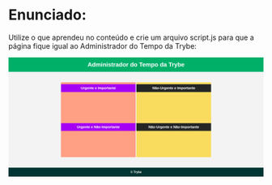 # Enunciado:

Utilize o que aprendeu no conteúdo e crie um arquivo script.js para que a página fique igual ao Administrador do Tempo da Trybe:

![Imagem de referência para implementação das mudanças](./images/ref.png)